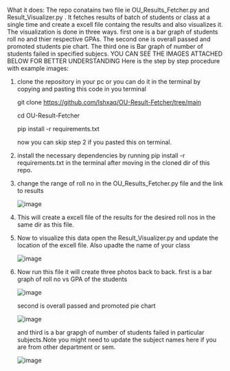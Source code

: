 What it does:
The repo conatains two file ie OU_Results_Fetcher.py and Result_Visualizer.py .
It fetches results of batch of students or class at a single time and create a excell file containg the results and also visualizes it.
The visualization is done in three ways. first one is a bar graph of students roll no and thier respective GPAs.
The second one is overall passed and promoted students pie chart.
The third one is Bar graph of number of students failed in specified subjecs.
YOU CAN SEE THE IMAGES ATTACHED BELOW FOR BETTER UNDERSTANDING
Here is the step by step procedure with example images:
1. clone the repository in your pc or you can do it in the terminal by copying and pasting this code in you terminal

   git clone https://github.com/Ishxaq/OU-Result-Fetcher/tree/main
   
   cd OU-Result-Fetcher

   pip install -r requirements.txt

   now you can skip step 2 if you pasted this on terminal.

3.  install the necessary dependencies by running pip install -r requirements.txt  in the terminal after moving in the cloned dir of this repo.
4. change the range of roll no in the OU_Results_Fetcher.py file and the link to results
   
   ![image](https://github.com/Ishxaq/OU-Result-Fetcher/assets/171219614/9bc3a8fb-46a5-4a68-962c-60c29c0085a3)

5. This will create a excell file of the results for the desired roll nos in the same dir as this file.
6. Now to visualize this data open the Result_Visualizer.py and update the location of the excell file. Also upadte the name of your class

   ![image](https://github.com/Ishxaq/OU-Result-Fetcher/assets/171219614/3187da31-7494-4a0e-8003-285ae8818145)

7. Now run this file it will create three photos back to back.
   first is a bar graph of roll no vs GPA of the students

   ![image](https://github.com/Ishxaq/OU-Result-Fetcher/assets/171219614/76e81723-d103-4843-a46c-911eef5ff360)


   second is overall passed and promoted pie chart

    ![image](https://github.com/Ishxaq/OU-Result-Fetcher/assets/171219614/aaacb84b-dd0b-4388-8e0a-bd74c672282e)

   and third is a bar grapgh of number of students failed in particular subjects.Note you might need to update the subject names here if you are from other department or sem.

   ![image](https://github.com/Ishxaq/OU-Result-Fetcher/assets/171219614/a7c854f4-c510-4e65-bd2b-f1bc391653a2)




